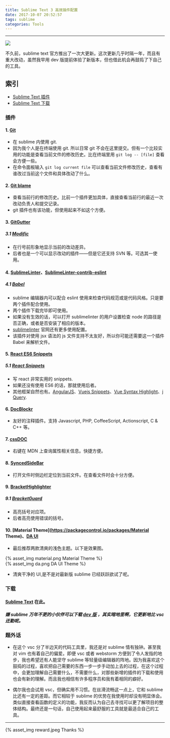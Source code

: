 ```yaml
---
title: Sublime Text 3 高效插件配置
date: 2017-10-07 20:52:57
tags: sublime
categories: Tools
---
```


<hr>

![](/jo.github.io/2017/10/07/the-introduction-of-sublime-text-plugins/unphoto.jpg)

不久前，sublime text 官方推出了一次大更新。这次更新几乎时隔一年，而且有重大改动，虽然我早用 dev 版提前体验了新版本，但也借此机会再鼓捣了下自己的工具。

<!--more-->

## 索引

- [Sublime Text 插件](#插件)
- [Sublime Text 下载](#下载)

### 插件

#### 1. [Git](https://packagecontrol.io/packages/SublimeLinter)

* 在 sublime 内使用 git.
* 因为我个人是在终端使用 git. 所以日常 git 不会在这里提交。但有一个比较实用的功能是查看当前文件的修改历史。比在终端里用 `git log -- [file]` 查看会方便一些。
* 在命令面板输入 `git log current file` 可以查看当前文件修改历史，查看有谁改过当前这个文件和具体改动了什么。

#### 2. [Git blame](https://packagecontrol.io/packages/Git%20blame)

* 查看当前行的修改历史。比前一个插件更加具体，直接查看当前行的最近一次改动负责人和提交记录。
* git 插件也有该功能，但使用起来不如这个方便。

#### 3. [GitGutter](https://packagecontrol.io/packages/GitGutter)
##### 3.1 [Modific](https://packagecontrol.io/packages/Modific)

* 在行号前形象地显示当前的改动差异。
* 后者也是一个可以显示改动的插件——但是它还支持 SVN 等。可选其一使用。

#### 4. [SublimeLinter](https://packagecontrol.io/packages/SublimeLinter)、[SublimeLinter-contrib-eslint](https://packagecontrol.io/packages/SublimeLinter-contrib-eslint)
##### 4.1 [Babel](https://packagecontrol.io/packages/Babel)

* sublime 编辑器内可以配合 eslint 使用来检查代码规范或是代码风格。只是要两个插件配合使用。
* 两个插件下载完毕即可使用。
* 如果没有生效的话，可以打开 sublimelinter 的用户设置检查 node 的路径是否正确，或者是否安装了相应的版本。
* [sublimelinter](http://www.sublimelinter.com/en/latest/) 官网还有更多使用配置。
* 该插件对使用 jsx 语法的 js 文件支持不太友好，所以你可能还需要这一个插件 Babel 来解析文件。

#### 5. [React ES6 Snippets](https://packagecontrol.io/packages/React%20ES6%20Snippets)
##### 5.1 [React Snippets](https://packagecontrol.io/packages/ReactJS%20Snippets)

* 写 react 非常实用的 snippets.
* 如果还没有使用 ES6 的话，那就使用后者。
* 其他框架自然也有。[AngularJS](https://packagecontrol.io/packages/AngularJS)、[Vuejs Snippets](https://packagecontrol.io/packages/Vuejs%20Snippets)、[Vue Syntax Highlight](https://packagecontrol.io/packages/Vue%20Syntax%20Highlight)、[j​Query](https://packagecontrol.io/packages/jQuery).

#### 6. [DocBlockr](https://packagecontrol.io/packages/DocBlockr)

* 友好的注释插件。支持 Javascript, PHP, CoffeeScript, Actionscript, C & C++ 等。

#### 7. [cssDOC](https://packagecontrol.io/packages/cssDOC)

* 右键在 MDN 上查询属性相关信息。快捷方便。

#### 8. [SyncedSideBar](https://packagecontrol.io/packages/SyncedSideBar)

* 打开文件时侧边栏定位到当前文件。在查看文件时会十分方便。

#### 9. [BracketHighlighter](https://packagecontrol.io/packages/BracketHighlighter)
##### 9.1 [BracketGuard](https://packagecontrol.io/packages/BracketGuard)

* 高亮括号对应项。
* 后者高亮使用错误的括号。

#### 10. [Material Theme](https://packagecontrol.io/packages/Material Theme)、[DA UI](https://packagecontrol.io/packages/DA%20UI)

* 最后推荐两款清爽的浅色主题。以下是效果图。

{% asset_img material.png Material Theme %}
<br/>
{% asset_img da.png DA UI Theme %}

* 清爽干净的 UI,是不是对最新版 sublime 已经跃跃欲试了呢。

### 下载

#### [Sublime Text](https://www.sublimetext.com/3) 在此。
##### 嫌 sublime 万年不更的小伙伴可以下载 [dev 版](https://www.sublimetext.com/3dev) ，其实暗地里啊，它更新地比 vsc 还勤呢。

### 题外话

* 在这个 vsc 分了半边天的代码工具里，我还是对 sublime 情有独钟。甚至我对 vim 也有着自己的偏爱。即便 vsc 或者 webstorm 方便到了令人发指的地步，我也希望还有人能坚守 sublime 等轻量级编辑器的阵地。因为我喜欢这个鼓捣的过程，喜欢把自己需要的东西一步一步手动加上去的过程，在这个过程中，会更加理解自己需要什么，不需要什么，对那些新增的插件的下载和使用也会有新的理解。而且我也相信有许多程序员和我有着相同的癖好。

* 偶尔我也会试用 vsc，但确实用不习惯。在丝滑流畅这一点上，它和 sublime 比还有一定的差距。而它相较于 sublime 的优势在我使用时却没有明显体会。类似直接查看函数的定义的功能，我反而认为自己去寻找可以更了解项目的整体结构。最终还是一句话，自己使用起来最舒服的工具就是最适合自己的工具。

<hr>
{% asset_img reward.jpeg Thanks %}
